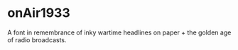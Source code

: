 # onAir1933
A font in remembrance of inky wartime headlines on paper + the golden age of radio broadcasts.
